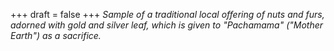 
+++
draft = false
+++
_Sample of a traditional local offering of nuts and furs, adorned with gold and silver leaf, which is given to "Pachamama" ("Mother Earth") as a sacrifice._
